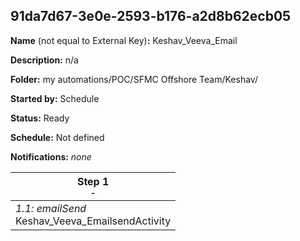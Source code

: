 ## 91da7d67-3e0e-2593-b176-a2d8b62ecb05

**Name** (not equal to External Key)**:** Keshav_Veeva_Email

**Description:** n/a

**Folder:** my automations/POC/SFMC Offshore Team/Keshav/

**Started by:** Schedule

**Status:** Ready

**Schedule:** Not defined

**Notifications:** _none_


| Step 1<br>_<small>-</small>_ |
| --- |
| _1.1: emailSend_<br>Keshav_Veeva_EmailsendActivity |
